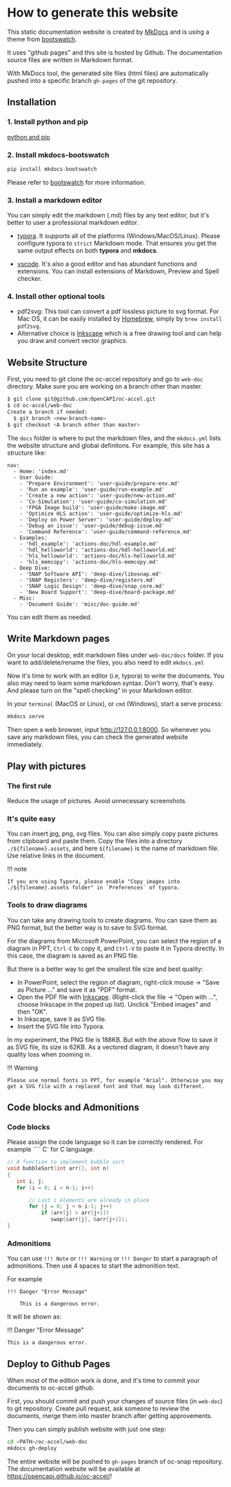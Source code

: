 # How to generate this website

This static documentation website is created by [MkDocs] and is using a theme from [bootswatch].

It uses "github pages" and this site is hosted by Github. The documentation source files are written in Markdown format.

With MkDocs tool, the generated site files (html files) are automatically pushed into a specific branch `gh-pages` of the git repository.

[MkDocs]: https://www.mkdocs.org
[bootswatch]: https://mkdocs.github.io/mkdocs-bootswatch/



## Installation

### 1. Install python and pip

[python and pip]

[python and pip]: https://realpython.com/installing-python/

### 2. Install mkdocs-bootswatch

``` bash
pip install mkdocs-bootswatch
```

Please refer to [bootswatch] for more information.

### 3. Install a markdown editor

You can simply edit the markdown (.md) files by any text editor, but it's better to user a professional markdown editor.

* [typora]. It supports all of the platforms (Windows/MacOS/Linux). Please configure typora to `strict` Markdown mode. That ensures you get the same output effects on both **typora** and **mkdocs**.

[typora]: https://typora.io/


* [vscode]. It's also a good editor and has abundant functions and extensions. You can install extensions of Markdown, Preview and Spell checker.

[vscode]: https://code.visualstudio.com/

### 4. Install other optional tools

* pdf2svg: This tool can convert a pdf lossless picture to svg format. For Mac OS, it can be easily installed by [Homebrew], simply by `brew install pdf2svg`.
* Alternative choice is [Inkscape] which is a free drawing tool and can help you draw and convert vector graphics.

[Homebrew]: https://brew.sh/
[Inkscape]: https://inkscape.org/

## Website Structure

First, you need to git clone the oc-accel repository and go to `web-doc` directory. Make sure you are working on a branch other than master.

``` bash
$ git clone git@github.com:OpenCAPI/oc-accel.git
$ cd oc-accel/web-doc
Create a branch if needed:
  $ git branch <new-branch-name>
$ git checkout <A branch other than master>
```

The `docs` folder is where to put the markdown files, and the `mkdocs.yml` lists the website structure and global definitons. For example, this site has a structure like:

```
nav:
  - Home: 'index.md'
  - User Guide:
    - 'Prepare Environment': 'user-guide/prepare-env.md'
    - 'Run an example': 'user-guide/run-example.md'
    - 'Create a new action': 'user-guide/new-action.md'
    - 'Co-Simulation': 'user-guide/co-simulation.md'
    - 'FPGA Image build': 'user-guide/make-image.md'
    - 'Optimize HLS action': 'user-guide/optimize-hls.md'
    - 'Deploy on Power Server': 'user-guide/deploy.md'
    - 'Debug an issue': 'user-guide/debug-issue.md'
    - 'Command Reference': 'user-guide/command-reference.md'
  - Examples:
    - 'hdl_example': 'actions-doc/hdl-example.md'
    - 'hdl_helloworld': 'actions-doc/hdl-helloworld.md'
    - 'hls_helloworld': 'actions-doc/hls-helloworld.md'
    - 'hls_memcopy': 'actions-doc/hls-memcopy.md'
  - Deep Dive:
    - 'SNAP Software API': 'deep-dive/libosnap.md'
    - 'SNAP Registers': 'deep-dive/registers.md'
    - 'SNAP Logic Design': 'deep-dive/snap_core.md'
    - 'New Board Support': 'deep-dive/board-package.md'
  - Misc:
    - 'Document Guide': 'misc/doc-guide.md'
```

You can edit them as needed.

## Write Markdown pages

On your local desktop, edit markdown files under `web-doc/docs` folder. If you want to add/delete/rename the files, you also need to edit `mkdocs.yml`

Now it's time to work with an editor (i.e, typora) to write the documents. You also may need to learn some markdown syntax. Don't worry, that's easy. And please turn on the "spell checking" in your Markdown editor.

In your `terminal` (MacOS or Linux), or `cmd` (Windows), start a serve process:

``` bash
mkdocs serve
```

Then open a web browser, input <http://127.0.0.1:8000>. So whenever you save any markdown files, you can check the generated website immediately.



## Play with pictures

### The first rule

Reduce the usage of pictures. Avoid unnecessary screenshots.

### It's quite easy

You can insert jpg, png, svg files. You can also simply copy paste pictures from clipboard and paste them. Copy the files into a directory `./${filename}.assets`, and here `${filename}` is the name of markdown file. Use relative links in the document.

!!! note

    If you are using Typora, please enable "Copy images into ./${filename}.assets folder" in `Preferences` of typora.

### Tools to draw diagrams

You can take any drawing tools to create diagrams. You can save them as PNG format, but the better way is to save to SVG format.


For the diagrams from Microsoft PowerPoint, you can select the region of a diagram in PPT, `Ctrl-C` to copy it, and `Ctrl-V` to paste it in Typora directly. In this case, the diagram is saved as an PNG file.

But there is a better way to get the smallest file size and best quality:

- In PowerPoint, select the region of diagram, right-click mouse -> "Save as Picture ..." and save it as "PDF" format.
- Open the PDF file with [Inkscape]. (Right-click the file -> "Open with ...", choose Inkscape in the poped up list). Unclick "Embed images" and then "OK".
- In Inkscape, save it as SVG file.
- Insert the SVG file into Typora.

In my experiment, the PNG file is 188KB. But with the above flow to save it as SVG file, its size is 62KB. As a vectored diagram, it doesn't have any quality loss when zooming in.

!!! Warning

    Please use normal fonts in PPT, for example "Arial". Otherwise you may get a SVG file with a replaced font and that may look different.

## Code blocks and Admonitions

### Code blocks
Please assign the code language so it can be correctly rendered. For example ```` C` for C language.

``` C
// A function to implement bubble sort
void bubbleSort(int arr[], int n)
{
   int i, j;
   for (i = 0; i < n-1; i++)

       // Last i elements are already in place
       for (j = 0; j < n-i-1; j++)
           if (arr[j] > arr[j+1])
              swap(&arr[j], &arr[j+1]);
}
```


### Admonitions
You can use `!!! Note` or `!!! Warning` or `!!! Danger` to start a paragraph of admonitions. Then use 4 spaces to start the admonition text.

For example

```
!!! Danger "Error Message"

    This is a dangerous error.
```

It will be shown as:

!!! Danger "Error Message"

    This is a dangerous error.

## Deploy to Github Pages

When most of the edition work is done, and it's time to commit your documents to oc-accel github.

First, you should commit and push your changes of source files (in `web-doc`) to git repository. Create pull request, ask someone to review the documents, merge them into master branch after getting approvements.

Then you can simply publish website with just one step:

``` bash
cd <PATH>/oc-accel/web-doc
mkdocs gh-deploy
```

The entire website will be pushed to `gh-pages` branch of oc-snap repository. The documentation website will be available at <https://opencapi.github.io/oc-accel/>!

